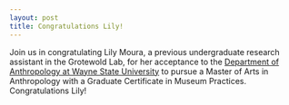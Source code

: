 ```yaml
---
layout: post
title: Congratulations Lily!
---
```


Join us in congratulating Lily Moura, a previous undergraduate research assistant in the Grotewold Lab, for her acceptance to the [Department of Anthropology at Wayne State University](https://clas.wayne.edu/anthropology/programs) to pursue a Master of Arts in Anthropology with a Graduate Certificate in Museum Practices. Congratulations Lily!
